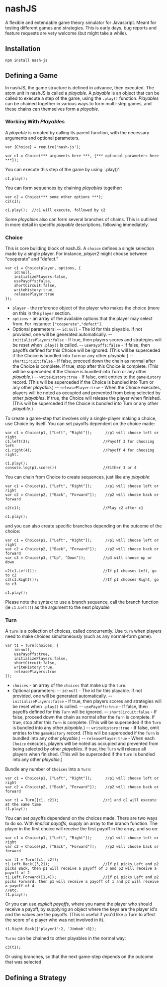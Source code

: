 # nashJS
A flexible and extendable game theory simulator for Javascript. Meant for testing different games and strategies. This is early days, bug reports and feature requests are very welcome (but might take a while).

## Installation

```
npm install nash-js
```

## Defining a Game
In nashJS, the game structure is defined in advance, then executed. The atom unit in nashJS is called a *playable.* A *playable* is an object that can be called to execute a step of the game, using the `.play()` function. *Playables* can be chained together in various ways to form multi-step games, and these chains can themselves form a *playable.* 

### Working With *Playables*
A *playable* is created by calling its parent function, with the necessary arguments and optional parameters.

```
var {Choice} = require('nash-js');

var c1 = Choice(*** arguments here ***, {*** optional parameters here ***});
```

You can execute this step of the game by using `.play()':
```
c1.play();
```

You can form sequences by chaining *playables* together:
```
var c2 = Choice(*** some other options ***);
c2(c1);

c1.play();  //c1 will execute, followed by c2
```
Some *playables* also can form several branches of chains. This is outlined in more detail in specific *playable* descriptions, following immediately.

### Choice
This is core building block of nashJS. A `choice` defines a single selection made by a single player. For instance, *player2* might choose between "cooperate" and "defect." 

``` 
var c1 = Choice(player, options, {
    id:null, 
    initializePlayers:false, 
    usePayoffs:false, 
    shortCircuit:false, 
    writeHistory:true, 
    releasePlayer:true
});
```

- `player` - the reference object of the player who makes the choice (more on this in the `player` section.
- `options` - an array of the available options that the player may select from. For instance: `["cooperate","defect"]`.
- Optional parameters:
-- `id:null` - The id for this playable. If not provided, one will be generated automatically.
-- `initializePlayers:false` - If true, then players scores and strategies will be reset when `.play()` is called.
-- `usePayoffs:false` - If false, then payoffs defined for this Choice will be ignored. (This will be superceded if the Choice is bundled into Turn or any other *playable.*)
-- `shortCircuit:false` - If false, proceed down the chain as normal after the Choice is complete. If true, stop after this Choice is complete. (This will be superceded if the Choice is bundled into Turn or any other *playable.*)
-- `writeHistory:true` - If false, omit entries to the `gameHistory` record. (This will be superceded if the Choice is bundled into Turn or any other *playable.*)
-- `releasePlayer:true` - When the Choice executes, players will be noted as occupied and prevented from being selected by other *playables*. If true, the Choice will release the player when finished. (This will be superceded if the Choice is bundled into Turn or any other *playable.*)

To create a game-step that involves only a single-player making a choice, use Choice by itself. You can set payoffs dependent on the choice made:
```
var c1 = Choice(p1, ["Left", "Right"]);      //p1 will choose left or right
c1.left(3);                                 //Payoff 3 for choosing left
c1.right(4);                                //Payoff 4 for choosing right.

c1.play();
console.log(p1.score())                     //Either 3 or 4
```

You can chain from Choice to create sequences, just like any *playable*:
```
var c1 = Choice(p1, ["Left", "Right"]);      //p1 will choose left or right
var c2 = Choice(p2, ["Back", "Forward"]);    //p2 will choose back or forward

c2(c1);                                     //Play c2 after c1

c1.play();
```
and you can also create specific branches depending on the outcome of the choice:
```
var c1 = Choice(p1, ["Left", "Right"]);      //p1 will choose left or right
var c2 = Choice(p2, ["Back", "Forward"]);    //p2 will choose back or forward
var c3 = Choice(p3, ["Up", "Down"]);        //p3 will choose up or down

c2(c1.Left());                              //If p1 chooses Left, go to c2
c3(c1.Right());                             //If p1 chooses Right, go to c3

c1.play();
```
Please note the syntax: to use a branch sequence, call the branch function (ie `c1.Left()`) as the argument to the next *playable*

### Turn
A `turn` is a collection of choices, called concurrently. Use `turn` when players need to make choices simultaneously (such as any normal-form game). 

```
var t1 = Turn(choices, {
    id:null,
    usePayoffs:true, 
    initializePlayers:false, 
    shortCircuit:false, 
    writeHistory:true, 
    releasePlayers:true
});
```

- `choices` - an array of the `choices` that make up the `turn`.
- Optional parameters:
-- `id:null` - The id for this playable. If not provided, one will be generated automatically.
-- `initializePlayers:false` - If true, then players scores and strategies will be reset when `.play()` is called.
-- `usePayoffs:true` - If false, then payoffs defined for this `Turn` will be ignored.
-- `shortCircuit:false` - If false, proceed down the chain as normal after the `Turn` is complete. If true, stop after this `Turn` is complete. (This will be superceded if the `Turn` is bundled into any other *playable.*)
-- `writeHistory:true` - If false, omit entries to the `gameHistory` record. (This will be superceded if the `Turn` is bundled into any other *playable.*)
-- `releasePlayer:true` - When each `Choice` executes, players will be noted as occupied and prevented from being selected by other *playables*. If true, the `Turn` will release all players when finished. (This will be superceded if the `Turn` is bundled into any other *playable.*)

Bundle any number of `Choices` into a `Turn`:
```
var c1 = Choice(p1, ["Left", "Right"]);      //p1 will choose left or right
var c2 = Choice(p2, ["Back", "Forward"]);    //p2 will choose back or forward

var t1 = Turn([c1, c2]);                    //c1 and c2 will execute at the same time
t1.play();
```

You can set payoffs dependend on the choices made. There are two ways to do so. With *implicit payoffs*, supply an array to the branch function. The player in the first choice will receive the first payoff in the array, and so on:
```
var c1 = Choice(p1, ["Left", "Right"]);      //p1 will choose left or right
var c2 = Choice(p2, ["Back", "Forward"]);    //p2 will choose back or forward

var t1 = Turn([c1, c2]);
t1.Left.Back([3,2]);                        //If p1 picks Left and p2 picks Back, then p1 will receive a payoff of 3 and p2 will receive a payoff of 2
t1.Left.Forward([1,4]);                     //If p1 picks Left and p2 picks Forward, then p1 will receive a payoff of 1 and p2 will receive a payoff of 4
//etc.
t1.play();
```
Or you can use *explicit payoffs*, where you name the player who should receive a payoff, by supplying an object where the keys are the player id's and the values are the payoffs. (This is useful if you'd like a Turn to affect the score of a player who was not involved in it).
```
t1.Right.Back({'player1':2, 'Jimbob':8});
```

`Turns` can be chained to other playables in the normal way:
```
c3(t1);
```
Or using branches, so that the next game-step depends on the outcome that was selected.

## Defining a Strategy